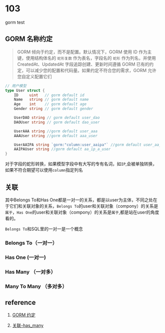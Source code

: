 # 103

gorm test

## GORM 名称约定

> GORM 倾向于约定，而不是配置。默认情况下，GORM 使用 ID 作为主键，使用结构体名的 `蛇形复数` 作为表名，字段名的 `蛇形` 作为列名，并使用 CreatedAt、UpdatedAt 字段追踪创建、更新时间遵循 GORM 已有的约定，可以减少您的配置和代码量。如果约定不符合您的需求，GORM 允许您自定义配置它们

```go
// 用户模型
type User struct {
	ID     uint   // gorm default id
	Name   string // gorm default name
	Age    int    // gorm default age
	Gender string // gorm default gender

	UserDAO string // gorm default user_dao
	DAOUser string // gorm default dao_user

	UserAAA string //gorm default user_aaa
	AAAUser string //gorm default aaa_user

	UserAAIPA string `gorm:"column:user_aaipa"` //gorm default user_aa_ip_a, change to user_aaipa through column
	AAIPAUser string //gorm default aa_ip_a_user
}
```

对于字段的蛇形转换，如果模型字段中有大写的专有名词，如`IP`,会被单独转换，如果不符合期望可以使用`column`指定列名



## 关联

其中Belongs To和Has One都是一对一的关系，都是以user为主体，不同之处在于它们和关联对象的关系，`Belongs To`的user和关联对象（compony）的关系是`属于`，`Has One`的user和关联对象（compony）的关系是`属于`,都是站在user的角度看的。

`Belongs To`和SQL里的一对一是一个概念

### Belongs To（一对一）



### Has One (一对一)



### Has Many （一对多）





### Many To Many （多对多）







## reference

1. [GORM 约定](https://gorm.io/zh_CN/docs/conventions.html)

2. [关联-has_many](https://gorm.io/zh_CN/docs/has_many.html)

